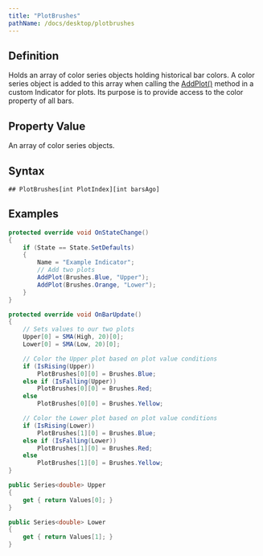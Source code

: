 ```yaml
---
title: "PlotBrushes"
pathName: /docs/desktop/plotbrushes
---
```


## Definition

Holds an array of color series objects holding historical bar colors. A color series object is added to this array when calling the [AddPlot()](/docs/desktop/addplot) method in a custom Indicator for plots. Its purpose is to provide access to the color property of all bars.

## Property Value

An array of color series objects.

## Syntax

```plaintext
## PlotBrushes[int PlotIndex][int barsAgo]
```

## Examples

```csharp
protected override void OnStateChange()
{
    if (State == State.SetDefaults)
    {
        Name = "Example Indicator";
        // Add two plots
        AddPlot(Brushes.Blue, "Upper");
        AddPlot(Brushes.Orange, "Lower");
    }
}

protected override void OnBarUpdate()
{
    // Sets values to our two plots
    Upper[0] = SMA(High, 20)[0];
    Lower[0] = SMA(Low, 20)[0];

    // Color the Upper plot based on plot value conditions
    if (IsRising(Upper))
        PlotBrushes[0][0] = Brushes.Blue;
    else if (IsFalling(Upper))
        PlotBrushes[0][0] = Brushes.Red;
    else
        PlotBrushes[0][0] = Brushes.Yellow;

    // Color the Lower plot based on plot value conditions
    if (IsRising(Lower))
        PlotBrushes[1][0] = Brushes.Blue;
    else if (IsFalling(Lower))
        PlotBrushes[1][0] = Brushes.Red;
    else
        PlotBrushes[1][0] = Brushes.Yellow;
}

public Series<double> Upper
{
    get { return Values[0]; }
}

public Series<double> Lower
{
    get { return Values[1]; }
}
```
